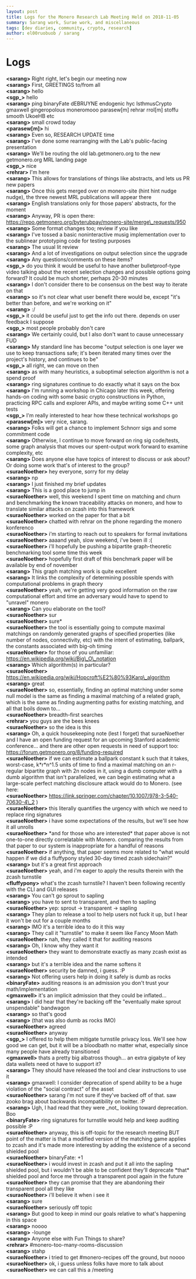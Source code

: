 ```yaml
---
layout: post
title: Logs for the Monero Research Lab Meeting Held on 2018-11-05
summary: Sarang work, Surae work, and miscellaneous
tags: [dev diaries, community, crypto, research]
author: el00ruobuob / sarang
---
```


# Logs  

**\<sarang>** Right right, let's begin our meeting now  
**\<sarang>** First, GREETINGS to/from all  
**\<sarang>** hello  
**\<sgp\_>** hello  
**\<sarang>** ping binaryFate dEBRUYNE endogenic hyc IsthmusCrypto gmaxwell gingeropolous moneromooo parasew[m] rehrar rrol[m] stoffu smooth UkoeHB etc  
**\<sarang>** small crowd today  
**\<parasew[m]>** hi  
**\<sarang>** Even so, RESEARCH UPDATE time  
**\<sarang>** I've done some rearranging with the Lab's public-facing presentation  
**\<sarang>** We'll be routing the old lab.getmonero.org to the new getmonero.org MRL landing page  
**\<sgp\_>** nice  
**\<rehrar>** I'm here  
**\<sarang>** This allows for translations of things like abstracts, and lets us PR new papers  
**\<sarang>** Once this gets merged over on monero-site (hint hint nudge nudge), the three newest MRL publications will appear there  
**\<sarang>** English translations only for those papers' abstracts, for the moment  
**\<sarang>** Anyway, PR is open there: https://repo.getmonero.org/byterubpay/monero-site/merge\_requests/950  
**\<sarang>** Some format changes too; review if you like  
**\<sarang>** I've tossed a basic noninteractive musig implementation over to the sublinear prototyping code for testing purposes  
**\<sarang>** The usual lit review  
**\<sarang>** And a lot of investigations on output selection since the upgrade  
**\<sarang>** Any questions/comments on these items?  
**\<sgp\_>** do you think it would be useful to have another bulletproof-type video talking about the recent selection changes and possible options going forward? It could be much shorter, perhaps 20-30 minutes  
**\<sarang>** I don't consider there to be consensus on the best way to iterate on that  
**\<sarang>** so it's not clear what user benefit there would be, except "it's better than before, and we're working on it"  
**\<sarang>** :/  
**\<sgp\_>** it could be useful just to get the info out there. depends on user feedback I suppose  
**\<sgp\_>** most people probably don't care  
**\<sarang>** We certainly could, but I also don't want to cause unnecessary FUD  
**\<sarang>** My standard line has become "output selection is one layer we use to keep transactions safe; it's been iterated many times over the project's history, and continues to be"  
**\<sgp\_>** all right, we can move on then  
**\<sarang>** as with many heuristics, a suboptimal selection algorithm is not a spend proof  
**\<sarang>** ring signatures continue to do exactly what it says on the box  
**\<sarang>** I'm running a workshop in Chicago later this week, offering hands-on coding with some basic crypto constructions in Python, practicing RPC calls and explorer APIs, and maybe writing some C++ unit tests  
**\<sgp\_>** I'm really interested to hear how these technical workshops go  
**\<parasew[m]>** very nice, sarang.  
**\<sarang>** Folks will get a chance to implement Schnorr sigs and some commitment code  
**\<sarang>** Otherwise, I continue to move forward on ring sig code/tests, some graph analysis that moves our spent-output work forward to examine complexity, etc  
**\<sarang>** Does anyone else have topics of interest to discuss or ask about? Or doing some work that's of interest to the group?  
**\<suraeNoether>** hey everyone, sorry for my delay  
**\<sarang>** np  
**\<sarang>** I just finished my brief updates  
**\<sarang>** This is a good place to jump in  
**\<suraeNoether>** well, this weekend I spent time on matching and churn and benchmarking the known traceability attacks on monero, and how to translate similar attacks on zcash into this framework  
**\<suraeNoether>** worked on the paper for that a bit  
**\<suraeNoether>** chatted with rehrar on the phone regarding the monero konferenco  
**\<suraeNoether>** i'm starting to reach out to speakers for formal invitations  
**\<suraeNoether>** aaaand yeah, slow weekend, i've been ill :(  
**\<suraeNoether>** i'll hopefully be pushing a bipartite graph-theoretic benchmarking tool some time this week  
**\<suraeNoether>** hopefully first draft of this benchmark paper will be available by end of november  
**\<sarang>** This graph matching work is quite excellent  
**\<sarang>** It links the complexity of determining possible spends with computational problems in graph theory  
**\<suraeNoether>** yeah, we're getting very good information on the raw computational effort and time an adversary would have to spend to "unravel" monero  
**\<sarang>** Can you elaborate on the tool?  
**\<suraeNoether>** sur  
**\<suraeNoether>** sure\*  
**\<suraeNoether>** the tool is essentially going to compute maximal matchings on randomly generated graphs of specified properties (like number of nodes, connectivity, etc) with the intent of estimating, ballpark, the constants associated with big-oh timing  
**\<suraeNoether>** for those of you unfamiliar: https://en.wikipedia.org/wiki/Big\_O\_notation  
**\<sarang>** Which algorithm(s) in particular?  
**\<suraeNoether>** https://en.wikipedia.org/wiki/Hopcroft%E2%80%93Karp\_algorithm  
**\<sarang>** great  
**\<suraeNoether>** so, essentially, finding an optimal matching under some null model is the same as finding a maximal matching of a related graph, which is the same as finding augmenting paths for existing matching, and all that boils down to...  
**\<suraeNoether>** breadth-first searches  
**\<rehrar>** you guys are the bees knees  
**\<suraeNoether>** so the idea is this  
**\<sarang>** Oh, a quick housekeeping note (lest I forget) that suraeNoether and I have an open funding request for an upcoming Stanford academic conference... and there are other open requests in need of support too: https://forum.getmonero.org/8/funding-required  
**\<suraeNoether>** if we can estimate a ballpark constant k such that it takes, worst-case, k\*r\*n^1.5 units of time to find a maximal matching on an r-regular bipartite graph with 2n nodes in it, using a dumb computer with a dumb algorithm that isn't parallelized, we can begin estimating what a large-scale perfect matching disclosure attack would do to Monero. (see here:  
**\<suraeNoether>** https://link.springer.com/chapter/10.1007/978-3-540-70630-4\_2 )  
**\<suraeNoether>** this literally quantifies the urgency with which we need to replace ring signatures  
**\<suraeNoether>** i have some expectations of the results, but we'll see how it all unrolls  
**\<suraeNoether>** \*and for those who are interested\* that paper above is not one-to-one directly correlatable with Monero. comparing the results from that paper to our system is inappropriate for a handful of reasons  
**\<suraeNoether>** if anything, that paper seems more related to "what would happen if we did a fluffypony styled 30-day timed zcash sidechain?"  
**\<sarang>** but it's a great first approach  
**\<suraeNoether>** yeah, and i'm eager to apply the results therein with the zcash turnstile  
**\<fluffypony>** what's the zcash turnstile? I haven't been following recently with the CLI and GUI releases  
**\<sarang>** You can't go sprout to sapling  
**\<sarang>** you have to sent to transparent, and then to sapling  
**\<suraeNoether>** yep: sprout -> transparent -> sapling  
**\<sarang>** They plan to release a tool to help users not fuck it up, but I hear it won't be out for a couple months  
**\<sarang>** IMO it's a terrible idea to do it this way  
**\<sarang>** They call it "turnstile" to make it seem like Fancy Moon Math  
**\<suraeNoether>** nah, they called it that for auditing reasons  
**\<sarang>** Oh, I know why they want it  
**\<suraeNoether>** they want to demonstrate exactly as many zcash exist as intended  
**\<sarang>** but it's a terrible idea and the name softens it  
**\<suraeNoether>** security be damned, i guess. :P  
**\<sarang>** Not offering users help in doing it safely is dumb as rocks  
**\<binaryFate>** auditing reasons is an admission you don't trust your math/implementation  
**\<gmaxwell>** it's an implicit admission that they could be inflated...  
**\<sarang>** I did hear that they're backing off the "eventually make sprout unspendable" bandwagon  
**\<sarang>** so that's good  
**\<sarang>** (that was also dumb as rocks IMO)  
**\<suraeNoether>** agreed  
**\<suraeNoether>** anyway  
**\<sgp\_>** I offered to help them mitigate turnstile privacy loss. We'll see how good we can get, but it will be a bloodbath no matter what, especially since many people have already transitioned  
**\<gmaxwell>** thats a pretty big albatross though... an extra gigabyte of key data wallets need ot have to support it?  
**\<sarang>** They should have released the tool and clear instructions to use it  
**\<sarang>** gmaxwell: I consider deprecation of spend ability to be a huge violation of the "social contract" of the asset  
**\<suraeNoether>** sarang i'm not sure if they've backed off of that. saw zooko brag about backwards incompatibility on twitter. :P  
**\<sarang>** Ugh, I had read that they were \_not\_ looking toward deprecation. Boo  
**\<binaryFate>** ring signatures for turnstile would help and keep auditing possible :P  
**\<suraeNoether>** anyway, this is off-topic for the research meeting BUT point of the matter is that a modified version of the matching game applies to zcash and it's made more interesting by adding the existence of a second shielded pool  
**\<suraeNoether>** binaryFate: +1  
**\<suraeNoether>** i would invest in zcash and put it all into the sapling shielded pool, but i wouldn't be able to be confident they'll deprecate \*that\* shielded pool and force me through a transparent pool again in the future  
**\<suraeNoether>** they can promise that they are abandoning their transparent pool all they like  
**\<suraeNoether>** i'll believe it when i see it  
**\<sarang>** sure  
**\<suraeNoether>** seriously off topic  
**\<sarang>** But good to keep in mind our goals relative to what's happening in this space  
**\<sarang>** noooo  
**\<sarang>** -lounge  
**\<sarang>** Anyone else with Fun Things to share?  
**\<rehrar>** #monero-too-many-rooms-discussion  
**\<sarang>** stahp  
**\<suraeNoether>** i tried to get #monero-recipes off the ground, but noooo  
**\<suraeNoether>** ok, i guess unless folks have more to talk about  
**\<suraeNoether>** we can call this a /meeting  
